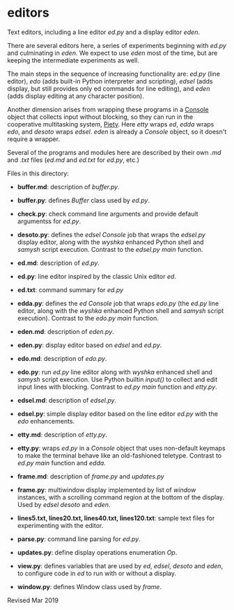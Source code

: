 
editors
=======

Text editors, including a line editor *ed.py* and a display editor *eden*.

There are several editors here, a series of experiments beginning with *ed.py*
and culminating in *eden*.  We expect to use *eden* most of the time, but are
keeping the intermediate experiments as well.

The main steps in the sequence of increasing functionality are:
*ed.py* (line editor), *edo* (adds built-in Python interpreter and
scripting), *edsel* (adds display, but still provides only ed commands for
line editing), and *eden* (adds display editing at any character position).

Another dimension arises from wrapping these programs in a
[Console](../console/README.md) object that collects input without blocking,
so they can run in the cooperative multitasking system,
[Piety](../piety/README.md).  Here *etty* wraps *ed*, *edda* wraps *edo*,
and *desoto* wraps *edsel*.  *eden* is already a *Console* object,
so it doesn't require a wrapper.

Several of the programs and modules here are described by
their own *.md* and *.txt* files (*ed.md* and *ed.txt* for *ed.py*, etc.)

Files in this directory:

- **buffer.md**: description of *buffer.py*.

- **buffer.py**: defines *Buffer* class used by *ed.py*.

- **check.py**: check command line arguments and provide default
    argumentss for *ed.py*.

- **desoto.py**: defines the *edsel* *Console* job that wraps the *edsel.py*
  display editor, along with the *wyshka* enhanced Python shell and
  *samysh* script execution.  Contrast to the *edsel.py* *main* function.

- **ed.md**: description of *ed.py*.

- **ed.py**: line editor inspired by the classic Unix editor *ed*.

- **ed.txt**: command summary for *ed.py*

- **edda.py**: defines the *ed* *Console* job that wraps *edo.py* (the *ed.py*
  line editor, along with the *wyshka* enhanced Python shell and
  *samysh* script execution).  Contrast to the *edo.py* *main* function.

- **eden.md**: description of *eden.py*.

- **eden.py**: display editor based on *edsel* and *ed.py*.

- **edo.md**: description of *edo.py*.

- **edo.py**: run *ed.py* line editor along with *wyshka* enhanced
  shell and *samysh* script execution.  Use Python builtin *input()*
  to collect and edit input lines with blocking.  Contrast to *ed.py*
  *main* function and *etty.py*.

- **edsel.md**: description of *edsel.py*.

- **edsel.py**: simple display editor based on the line editor *ed.py*
  with the *edo* enhancements.

- **etty.md**: description of *etty.py*.

- **etty.py**: wraps *ed.py* in a *Console* object
  that uses non-default keymaps to make the terminal behave
  like an old-fashioned teletype. Contrast to *ed.py*
  *main* function and *edda*.

- **frame.md**: description of *frame.py* and *updates.py*

- **frame.py**: multiwindow display implemented by list of *window*
   instances, with a scrolling command region at the bottom of the
   display.  Used by *edsel* *desoto* and *eden*.

- **lines5.txt, lines20.txt, lines40.txt, lines120.txt**: sample text
    files for experimenting with the editor.

- **parse.py**: command line parsing for *ed.py*.

- **updates.py**: define display operations enumeration *Op*.

- **view.py**: defines variables that are used by *ed*, *edsel*,
   *desoto* and *eden*, to
   configure code in *ed* to run with or without a display.

- **window.py**: defines Window class used by *frame*.

Revised Mar 2019
